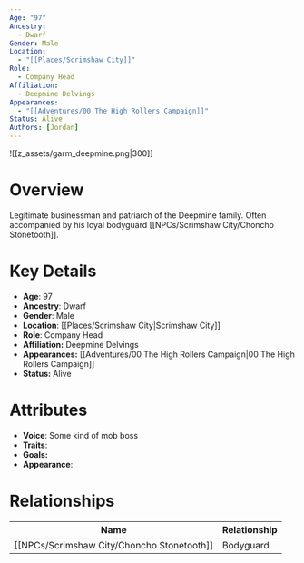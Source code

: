 ```yaml
---
Age: "97"
Ancestry:
  - Dwarf
Gender: Male
Location:
  - "[[Places/Scrimshaw City]]"
Role:
  - Company Head
Affiliation:
  - Deepmine Delvings
Appearances:
  - "[[Adventures/00 The High Rollers Campaign]]"
Status: Alive
Authors: [Jordan]
---
```

![[z_assets/garm_deepmine.png|300]]

# Overview
Legitimate businessman and patriarch of the Deepmine family. Often accompanied by his loyal bodyguard [[NPCs/Scrimshaw City/Choncho Stonetooth]].

# Key Details
- **Age**: 97
- **Ancestry**: Dwarf
- **Gender**: Male
- **Location**: [[Places/Scrimshaw City\|Scrimshaw City]]
- **Role**: Company Head
- **Affiliation:** Deepmine Delvings
- **Appearances:** [[Adventures/00 The High Rollers Campaign\|00 The High Rollers Campaign]]
- **Status:** Alive

# Attributes
- **Voice**: Some kind of mob boss
- **Traits**: 
- **Goals:** 
- **Appearance**: 

# Relationships

| Name                   | Relationship |
| ---------------------- | ------------ |
| [[NPCs/Scrimshaw City/Choncho Stonetooth]] | Bodyguard    |
